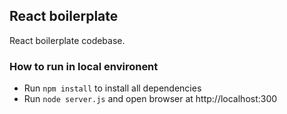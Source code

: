 ## React boilerplate

React boilerplate codebase. 

### How to run in local environent

- Run `npm install` to install all dependencies
- Run `node server.js` and open browser at http://localhost:300